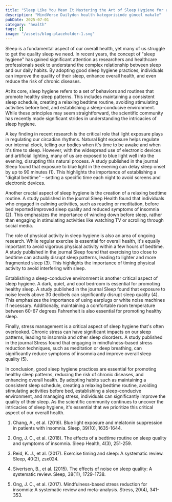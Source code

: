```yaml
---
title: "Sleep Like You Mean It Mastering the Art of Sleep Hygiene for a Refreshed Tomorrow"
description: "MindVerse Dailyden health kategorisinde güncel makale"
pubDate: 2025-07-01
category: "health"
tags: []
image: "/assets/blog-placeholder-1.svg"
---
```


Sleep is a fundamental aspect of our overall health, yet many of us struggle to get the quality sleep we need. In recent years, the concept of "sleep hygiene" has gained significant attention as researchers and healthcare professionals seek to understand the complex relationship between sleep and our daily habits. By adopting good sleep hygiene practices, individuals can improve the quality of their sleep, enhance overall health, and even reduce the risk of chronic diseases.

At its core, sleep hygiene refers to a set of behaviors and routines that promote healthy sleep patterns. This includes maintaining a consistent sleep schedule, creating a relaxing bedtime routine, avoiding stimulating activities before bed, and establishing a sleep-conducive environment. While these principles may seem straightforward, the scientific community has recently made significant strides in understanding the intricacies of sleep hygiene.

A key finding in recent research is the critical role that light exposure plays in regulating our circadian rhythms. Natural light exposure helps regulate our internal clock, telling our bodies when it's time to be awake and when it's time to sleep. However, with the widespread use of electronic devices and artificial lighting, many of us are exposed to blue light well into the evening, disrupting this natural process. A study published in the journal Sleep found that exposure to blue light in the evening can delay sleep onset by up to 90 minutes (1). This highlights the importance of establishing a "digital bedtime" – setting a specific time each night to avoid screens and electronic devices.

Another crucial aspect of sleep hygiene is the creation of a relaxing bedtime routine. A study published in the journal Sleep Health found that individuals who engaged in calming activities, such as reading or meditation, before bed reported improved sleep quality and reduced symptoms of insomnia (2). This emphasizes the importance of winding down before sleep, rather than engaging in stimulating activities like watching TV or scrolling through social media.

The role of physical activity in sleep hygiene is also an area of ongoing research. While regular exercise is essential for overall health, it's equally important to avoid vigorous physical activity within a few hours of bedtime. A study published in the journal Sleep found that exercising too close to bedtime can actually disrupt sleep patterns, leading to lighter and more fragmented sleep (3). This highlights the importance of timing physical activity to avoid interfering with sleep.

Establishing a sleep-conducive environment is another critical aspect of sleep hygiene. A dark, quiet, and cool bedroom is essential for promoting healthy sleep. A study published in the journal Sleep found that exposure to noise levels above 30 decibels can significantly disrupt sleep quality (4). This emphasizes the importance of using earplugs or white noise machines if necessary. Additionally, maintaining a comfortable room temperature between 60-67 degrees Fahrenheit is also essential for promoting healthy sleep.

Finally, stress management is a critical aspect of sleep hygiene that's often overlooked. Chronic stress can have significant impacts on our sleep patterns, leading to insomnia and other sleep disorders. A study published in the journal Stress found that engaging in mindfulness-based stress reduction techniques, such as meditation or deep breathing, can significantly reduce symptoms of insomnia and improve overall sleep quality (5).

In conclusion, good sleep hygiene practices are essential for promoting healthy sleep patterns, reducing the risk of chronic diseases, and enhancing overall health. By adopting habits such as maintaining a consistent sleep schedule, creating a relaxing bedtime routine, avoiding stimulating activities before bed, establishing a sleep-conducive environment, and managing stress, individuals can significantly improve the quality of their sleep. As the scientific community continues to uncover the intricacies of sleep hygiene, it's essential that we prioritize this critical aspect of our overall health.

1. Chang, A., et al. (2016). Blue light exposure and melatonin suppression in patients with insomnia. Sleep, 39(10), 1635-1644.

2. Ong, J. C., et al. (2018). The effects of a bedtime routine on sleep quality and symptoms of insomnia. Sleep Health, 4(3), 251-259.

3. Reid, K. J., et al. (2017). Exercise timing and sleep: A systematic review. Sleep, 40(2), zsx024.

4. Sivertsen, B., et al. (2015). The effects of noise on sleep quality: A systematic review. Sleep, 38(11), 1729-1738.

5. Ong, J. C., et al. (2017). Mindfulness-based stress reduction for insomnia: A systematic review and meta-analysis. Stress, 20(4), 341-353.